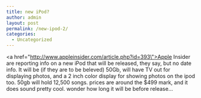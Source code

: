 ```yaml
---
title: new iPod?
author: admin
layout: post
permalink: /new-ipod-2/
categories:
  - Uncategorized
---
```

<a href=\"http://www.appleinsider.com/article.php?id=393\">Apple Insider are reporting info on a new iPod</a> that will be released, they say, but no date info. It will be (if they are to be beleved) 50Gb, will have TV out for displaying photos, and a 2 inch color display for showing photos on the ipod too. 50gb will hold 12,500 songs. prices are around the $499 mark, and it does sound pretty cool. wonder how long it will be before release&#8230;